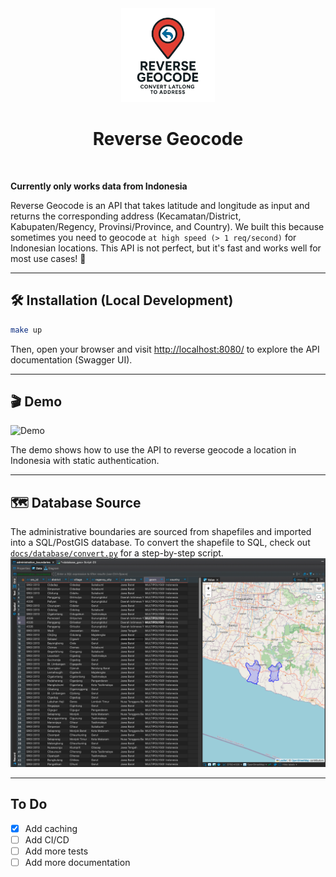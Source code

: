 
<div align="center">
<!-- image logo -->
<img src="assets/logo.png" alt="Reverse Geocode Logo" width="150"/>

# Reverse Geocode

<br>
</div>

**Currently only works data from Indonesia**

Reverse Geocode is an API that takes latitude and longitude as input and returns the corresponding address (Kecamatan/District, Kabupaten/Regency, Provinsi/Province, and Country).
We built this because sometimes you need to geocode `at high speed (> 1 req/second)` for Indonesian locations.
This API is not perfect, but it's fast and works well for most use cases! 🚀

---

## 🛠️ Installation (Local Development)

```bash
make up
```
Then, open your browser and visit [http://localhost:8080/](http://localhost:8080/) to explore the API documentation (Swagger UI).

---

## 🎬 Demo

![Demo](./assets/demo.gif)

The demo shows how to use the API to reverse geocode a location in Indonesia with static authentication.

---

## 🗺️ Database Source

The administrative boundaries are sourced from shapefiles and imported into a SQL/PostGIS database.
To convert the shapefile to SQL, check out [`docs/database/convert.py`](docs/database/convert.py) for a step-by-step script.
![Database](./assets/database.png)

---

## To Do

- [x] Add caching
- [ ] Add CI/CD
- [ ] Add more tests
- [ ] Add more documentation
